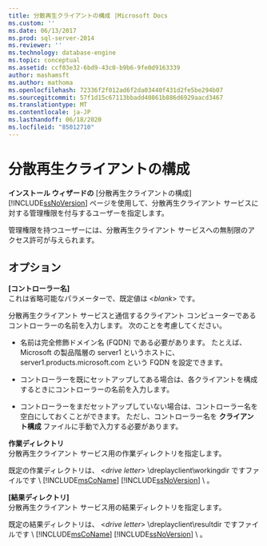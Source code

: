 ```yaml
---
title: 分散再生クライアントの構成 |Microsoft Docs
ms.custom: ''
ms.date: 06/13/2017
ms.prod: sql-server-2014
ms.reviewer: ''
ms.technology: database-engine
ms.topic: conceptual
ms.assetid: ccf03e32-6bd9-43c0-b9b6-9fe0d9163339
author: mashamsft
ms.author: mathoma
ms.openlocfilehash: 72336f2f012ad6f2da03440f431d2fe5be294b07
ms.sourcegitcommit: 57f1d15c67113bbadd40861b886d6929aacd3467
ms.translationtype: MT
ms.contentlocale: ja-JP
ms.lasthandoff: 06/18/2020
ms.locfileid: "85012710"
---
```

# <a name="distributed-replay-client-configuration"></a>分散再生クライアントの構成
  **インストール ウィザードの** [分散再生クライアントの構成] [!INCLUDE[ssNoVersion](../../includes/ssnoversion-md.md)] ページを使用して、分散再生クライアント サービスに対する管理権限を付与するユーザーを指定します。  
  
 管理権限を持つユーザーには、分散再生クライアント サービスへの無制限のアクセス許可が与えられます。  
  
## <a name="options"></a>オプション  
 **[コントローラー名]**  
 これは省略可能なパラメーターで、既定値は \<*blank*> です。  
  
 分散再生クライアント サービスと通信するクライアント コンピューターであるコントローラーの名前を入力します。 次のことを考慮してください。  
  
-   名前は完全修飾ドメイン名 (FQDN) である必要があります。 たとえば、Microsoft の製品階層の server1 というホストに、server1.products.microsoft.com という FQDN を設定できます。  
  
-   コントローラーを既にセットアップしてある場合は、各クライアントを構成するときにコントローラーの名前を入力します。  
  
-   コントローラーをまだセットアップしていない場合は、コントローラー名を空白にしておくことができます。 ただし、コントローラー名を **クライアント構成** ファイルに手動で入力する必要があります。  
  
 **作業ディレクトリ**  
 分散再生クライアント サービス用の作業ディレクトリを指定します。  
  
 既定の作業ディレクトリは、 \<*drive letter*> \dreplayclient\workingdir ですファイルです \\ [!INCLUDE[msCoName](../../includes/msconame-md.md)] [!INCLUDE[ssNoVersion](../../includes/ssnoversion-md.md)] \\ 。  
  
 **[結果ディレクトリ]**  
 分散再生クライアント サービス用の結果ディレクトリを指定します。  
  
 既定の結果ディレクトリは、 \<*drive letter*> \dreplayclient\resultdir ですファイルです \\ [!INCLUDE[msCoName](../../includes/msconame-md.md)] [!INCLUDE[ssNoVersion](../../includes/ssnoversion-md.md)] \\ 。  
  
  
